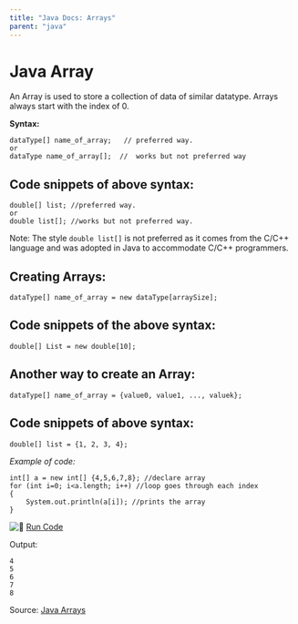 ```yaml
---
title: "Java Docs: Arrays"
parent: "java"
---
```


# Java Array

An Array is used to store a collection of data of similar datatype. Arrays always start with the index of 0.

**Syntax:**

    dataType[] name_of_array;   // preferred way.
    or
    dataType name_of_array[];  //  works but not preferred way

## Code snippets of above syntax:

    double[] list; //preferred way.
    or 
    double list[]; //works but not preferred way.

Note: The style `double list[]` is not preferred as it comes from the C/C++ language and was adopted in Java to accommodate C/C++ programmers.

## Creating Arrays:

    dataType[] name_of_array = new dataType[arraySize];

## Code snippets of the above syntax:

    double[] List = new double[10];

## Another way to create an Array:

    dataType[] name_of_array = {value0, value1, ..., valuek};

## Code snippets of above syntax:

    double[] list = {1, 2, 3, 4};

_Example of code:_

    int[] a = new int[] {4,5,6,7,8}; //declare array
    for (int i=0; i<a.length; i++) //loop goes through each index
    {
        System.out.println(a[i]); //prints the array
    }

![:rocket:](//forum.freecodecamp.com/images/emoji/emoji_one/rocket.png?v=2 ":rocket:") [Run Code](https://repl.it/CONn)

Output:

    4
    5
    6
    7
    8

Source: [Java Arrays](https://docs.oracle.com/javase/tutorial/java/nutsandbolts/arrays.html)
